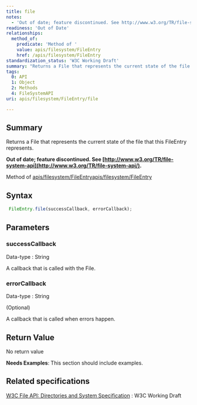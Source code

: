 ```yaml
---
title: file
notes:
  - 'Out of date; feature discontinued. See http://www.w3.org/TR/file-system-api/.'
readiness: 'Out of Date'
relationships:
  method_of:
    predicate: 'Method of '
    value: apis/filesystem/FileEntry
    href: /apis/filesystem/FileEntry
standardization_status: 'W3C Working Draft'
summary: "Returns a File that represents the current state of the file that this FileEntry represents.\n"
tags:
  0: API
  1: Object
  2: Methods
  4: FileSystemAPI
uri: apis/filesystem/FileEntry/file

---
```

## <span>Summary</span>

Returns a File that represents the current state of the file that this FileEntry represents.

**Out of date; feature discontinued. See [http://www.w3.org/TR/file-system-api](http://www.w3.org/TR/file-system-api/).**

Method of [apis/filesystem/FileEntry](/apis/filesystem/FileEntry)[apis/filesystem/FileEntry](/apis/filesystem/FileEntry)

## <span>Syntax</span>

``` js
 FileEntry.file(successCallback, errorCallback);
```

## <span>Parameters</span>

### <span>successCallback</span>

 Data-type
:   String

 A callback that is called with the File.

### <span>errorCallback</span>

 Data-type
:   String

(Optional)

A callback that is called when errors happen.

## <span>Return Value</span>

No return value

**Needs Examples**: This section should include examples.

## <span>Related specifications</span>

[W3C File API: Directories and System Specification](http://dev.w3.org/2009/dap/file-system/pub/FileSystem/)
:   W3C Working Draft
